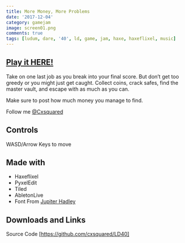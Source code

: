 ```yaml
---
title: More Money, More Problems
date: '2017-12-04'
category: gamejam
image: screen01.png
comments: true
tags: [ludum, dare, '40', ld, game, jam, haxe, haxeflixel, music]
---
```


## [Play it HERE!](/games/ld40/index.html)

Take on one last job as you break into your final score. But don’t get too greedy or you might just get caught. Collect coins, crack safes, find the master vault, and escape with as much as you can.

Make sure to post how much money you manage to find.

Follow me [@Cxsquared](https://twitter.com/cxsquared)

## Controls

WASD/Arrow Keys to move

## Made with

- Haxeflixel
- PyxelEdit
- Tiled
- AbletonLive
- Font From [Jupiter Hadley](https://twitter.com/jupiter_hadley)

## Downloads and Links

Source Code [https://github.com/cxsquared/LD40]
